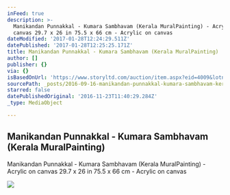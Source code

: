 ```yaml
---
inFeed: true
description: >-
  Manikandan Punnakkal - Kumara Sambhavam (Kerala MuralPainting) - Acrylic on
  canvas 29.7 x 26 in 75.5 x 66 cm - Acrylic on canvas
dateModified: '2017-01-28T12:24:29.511Z'
datePublished: '2017-01-28T12:25:25.171Z'
title: Manikandan Punnakkal - Kumara Sambhavam (Kerala MuralPainting)
author: []
publisher: {}
via: {}
isBasedOnUrl: 'https://www.storyltd.com/auction/item.aspx?eid=4009&lotno=31'
sourcePath: _posts/2016-09-16-manikandan-punnakkal-kumara-sambhavam-kerala-muralpaintin.md
starred: false
datePublishedOriginal: '2016-11-23T11:40:29.284Z'
_type: MediaObject

---
```

<article style=""><h1>Manikandan Punnakkal - Kumara Sambhavam (Kerala MuralPainting)</h1><p>Manikandan Punnakkal - Kumara Sambhavam (Kerala MuralPainting) - Acrylic on canvas 29.7 x 26 in 75.5 x 66 cm - Acrylic on canvas</p><img src="https://d1drtiiz13sc9k.cloudfront.net/mercen/prod/2016/7/30/cb9a2be3-0f0f-4c2e-b986-c1ef3fe572c6_2_big.jpg" /></article>